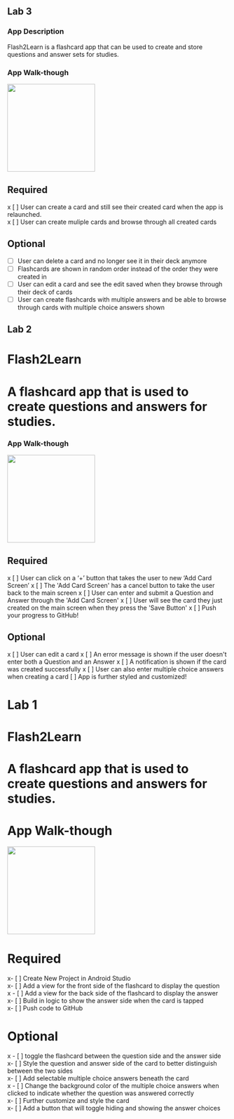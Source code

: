 ## Lab 3

### App Description
Flash2Learn is a flashcard app that can be used to create and store questions and answer sets for studies.

### App Walk-though

<img src="https://imgur.com/6bKxYyv.gif" width=200><br>

## Required
x [ ] User can create a card and still see their created card when the app is relaunched.<br>
x [ ] User can create muliple cards and browse through all created cards

## Optional
- [ ] User can delete a card and no longer see it in their deck anymore
- [ ] Flashcards are shown in random order instead of the order they were created in
- [ ] User can edit a card and see the edit saved when they browse through their deck of cards
- [ ] User can create flashcards with multiple answers and be able to browse through cards with multiple choice answers shown

## Lab 2

# Flash2Learn 

# A flashcard app that is used to create questions and answers for studies.

### App Walk-though

<img src="https://imgur.com/b5qqgxK.gif" width=200><br>

## Required
x [ ] User can click on a ‘+’ button that takes the user to new ‘Add Card Screen’
x [ ] The 'Add Card Screen' has a cancel button to take the user back to the main screen
x [ ] User can enter and submit a Question and Answer through the 'Add Card Screen'
x [ ] User will see the card they just created on the main screen when they press the 'Save Button'
x [ ] Push your progress to GitHub!

## Optional
x [ ] User can edit a card
x [ ] An error message is shown if the user doesn't enter both a Question and an Answer
x [ ] A notification is shown if the card was created successfully
x [ ] User can also enter multiple choice answers when creating a card
 [ ] App is further styled and customized!




# Lab 1

# Flash2Learn 

# A flashcard app that is used to create questions and answers for studies.


# App Walk-though

<img src="https://imgur.com/lllk9Tx.gif" width=200><br>

# Required
 x- [ ] Create New Project in Android Studio<br>
x- [ ] Add a view for the front side of the flashcard to display the question<br>
x - [ ] Add a view for the back side of the flashcard to display the answer<br>
x- [ ]  Build in logic to show the answer side when the card is tapped<br>
x- [ ] Push code to GitHub<br>
 
 
# Optional
x - [ ] toggle the flashcard between the question side and the answer side<br>
x- [ ] Style the question and answer side of the card to better distinguish between the two sides<br>
x- [ ] Add selectable multiple choice answers beneath the card<br>
x - [ ] Change the background color of the multiple choice answers when clicked to indicate whether the question was answered correctly<br>
x- [ ] Further customize and style the card<br>
x- [ ] Add a button that will toggle hiding and showing the answer choices<br>
